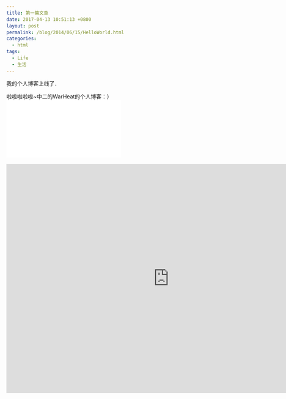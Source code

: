 ```yaml
---
title: 第一篇文章
date: 2017-04-13 10:51:13 +0800
layout: post
permalink: /blog/2014/06/15/HelloWorld.html
categories:
  - html
tags:
  - Life
  - 生活
---
```

我的个人博客上线了．

啦啦啦啦啦~中二的WarHeat的个人博客：）
![](/images/pdf/Tsinghua_Hephaestus_Humanoid_AdultSize_regular_2017_Specs.pdf)
<div class="post-comment">
    <center>
        <embed src="http://whtqh.github.io/images/pdf/Tsinghua_Hephaestus_Humanoid_AdultSize_regular_2017_Specs.pdf" width="850" height="600">
    </center>
</div>
